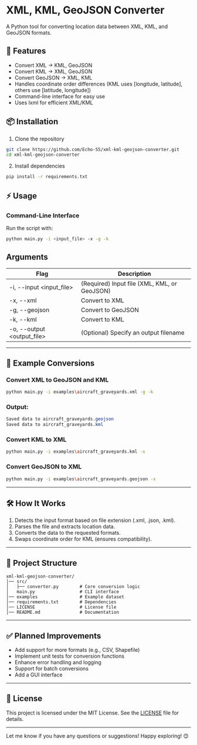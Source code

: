 ﻿# XML, KML, GeoJSON Converter

A Python tool for converting location data between XML, KML, and GeoJSON formats.

## 🚀 Features

- Convert XML → KML, GeoJSON
- Convert KML → XML, GeoJSON
- Convert GeoJSON → XML, KML
- Handles coordinate order differences (KML uses [longitude, latitude], others use [latitude, longitude])
- Command-line interface for easy use
- Uses lxml for efficient XML/KML

## 📦 Installation

1. Clone the repository

 ```bash
 git clone https://github.com/Echo-55/xml-kml-geojson-converter.git
 cd xml-kml-geojson-converter
 ```

2. Install dependencies

 ```bash
pip install -r requirements.txt
```

## ⚡ Usage

### Command-Line Interface

Run the script with:

```bash
python main.py -i <input_file> -x -g -k
```

## Arguments

| Flag                       | Description                                  |
|----------------------------|----------------------------------------------|
| -i, --input <input_file>   | (Required) Input file (XML, KML, or GeoJSON) |
| -x, --xml                  | Convert to XML                               |
| -g, --geojson              | Convert to GeoJSON                           |
| -k, --kml                  | Convert to KML                               |
| -o, --output <output_file> | (Optional) Specify an output filename        |

---

## 🔄 Example Conversions

### Convert XML to GeoJSON and KML

```bash
python main.py -i examples\aircraft_graveyards.xml -g -k
```

### Output:

```css
Saved data to aircraft_graveyards.geojson
Saved data to aircraft_graveyards.kml
```

### Convert KML to XML

```bash
python main.py -i examples\aircraft_graveyards.kml -x
```

### Convert GeoJSON to XML

```bash
python main.py -i examples\aircraft_graveyards.geojson -x
```

---

## 🛠 How It Works

1. Detects the input format based on file extension (.xml, .json, .kml).
2. Parses the file and extracts location data.
3. Converts the data to the requested formats.
4. Swaps coordinate order for KML (ensures compatibility).

---

## 📜 Project Structure

```pgsql
xml-kml-geojson-converter/
│── src/
│   ├── converter.py        # Core conversion logic
│   main.py                 # CLI interface
│── examples                # Example dataset
│── requirements.txt        # Dependencies
│── LICENSE                 # License file
│── README.md               # Documentation
```

---

## ✅ Planned Improvements

- Add support for more formats (e.g., CSV, Shapefile)
- Implement unit tests for conversion functions
- Enhance error handling and logging
- Support for batch conversions
- Add a GUI interface

---

## 📝 License

This project is licensed under the MIT License. See the [LICENSE](LICENSE) file for details.

---

Let me know if you have any questions or suggestions! Happy exploring! 😊
